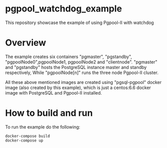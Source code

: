 # pgpool_watchdog_example
This repository showcase the example of using Pgpool-II with watchdog

# Overview
The example creates six containers "pgmaster", "pgstandby", "pgpoolNode0",pgpoolNode1, pgpoolNode2 and "clientnode".
"pgmaster" and "pgstandby" hosts the PostgreSQL instance master and standby respectively, While "pgpoolNode[n]" runs the three node Pgpool-II cluster.

All these above mentioned images are created using "pgsql-pgpool" docker image (also created by this example),
which is just a centos:6.6 docker image with PostgreSQL and Pgpool-II installed.

# How to build and run

To run the example do the following:
```
docker-compose build
docker-compose up
```
